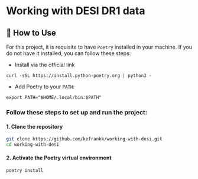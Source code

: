 # Working with DESI DR1 data






## 🚀 How to Use

For this project, it is requisite to have `Poetry` installed in your machine. 
If you do not have it installed, you can follow these steps:

- Install via the official link
```
curl -sSL https://install.python-poetry.org | python3 -
```

- Add Poetry to your `PATH`:
```
export PATH="$HOME/.local/bin:$PATH"
```


### Follow these steps to set up and run the project:

#### 1. Clone the repository

```bash
git clone https://github.com/kefrankk/working-with-desi.git
cd working-with-desi
```
#### 2. Activate the Poetry virtual environment

```
poetry install
```


